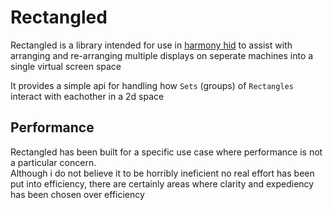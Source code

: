 # Rectangled

Rectangled is a library intended for use in [harmony hid][1] to assist with arranging and
re-arranging multiple displays on seperate machines into a single virtual screen space

It provides a simple api for handling how `Sets` (groups) of `Rectangles` interact with eachother
in a 2d space

## Performance
Rectangled has been built for a specific use case where performance is not a particular concern.  
Although i do not believe it to be horribly ineficient no real effort has been put into efficiency,
there are certainly areas where clarity and expediency has been chosen over efficiency

[1]: https://github.com/indeedhat/harmony
